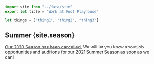 ```js exec
import site from "../data/site"
export let title = "Work at Post Playhouse"

let things = ["thing1", "thing2", "thing3"]
```

## Summer {site.season}

[Our 2020 Season has been cancelled.](/news/2020-03-25-season-cancelled) We will let you know about job opportunities and auditions for our 2021 Summer Season as soon as we can!
